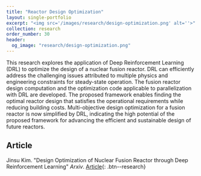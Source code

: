```yaml
---
title: "Reactor Design Optimization"
layout: single-portfolio
excerpt: "<img src='/images/research/design-optimization.png' alt=''>"
collection: research
order_number: 30
header: 
  og_image: "research/design-optimization.png"
---
```


This research explores the application of Deep Reinforcement Learning (DRL) to optimize the design of a nuclear fusion reactor. DRL can efficiently address the challenging issues attributed to multiple physics and engineering constraints for steady-state operation. The fusion reactor design computation and the optimization code applicable to parallelization with DRL are developed. The proposed framework enables finding the optimal reactor design that satisfies the operational requirements while reducing building costs. Multi-objective design optimization for a fusion reactor is now simplified by DRL, indicating the high potential of the proposed framework for advancing the efficient and sustainable design of future reactors.

## Article

Jinsu Kim. "Design Optimization of Nuclear Fusion Reactor through Deep Reinforcement Learning" *Arxiv*.
[Article](https://arxiv.org/abs/2409.08231){: .btn--research}